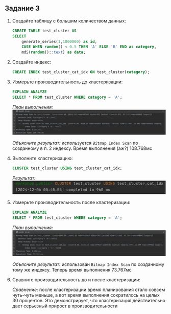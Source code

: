 ## Задание 3

1. Создайте таблицу с большим количеством данных:
    ```sql
    CREATE TABLE test_cluster AS 
    SELECT 
        generate_series(1,1000000) as id,
        CASE WHEN random() < 0.5 THEN 'A' ELSE 'B' END as category,
        md5(random()::text) as data;
    ```

2. Создайте индекс:
    ```sql
    CREATE INDEX test_cluster_cat_idx ON test_cluster(category);
    ```

3. Измерьте производительность до кластеризации:
    ```sql
    EXPLAIN ANALYZE
    SELECT * FROM test_cluster WHERE category = 'A';
    ```
    
    *План выполнения:*
    ![](screenshots/task3/3.png)
    
    *Объясните результат:*
    используется `Bitmap Index Scan` по созданному в п. 2 индексу. Время выполнения (аж?) 108.768мс 

4. Выполните кластеризацию:
    ```sql
    CLUSTER test_cluster USING test_cluster_cat_idx;
    ```
    
    *Результат:*
    ![](screenshots/task3/4.png)

5. Измерьте производительность после кластеризации:
    ```sql
    EXPLAIN ANALYZE
    SELECT * FROM test_cluster WHERE category = 'A';
    ```
    
    *План выполнения:*
    ![](screenshots/task3/5.png)
    
    *Объясните результат:*
    использован `Bitmap Index Scan` по созданному тому же индексу. Теперь время выполнения 73.767мс

6. Сравните производительность до и после кластеризации:
    
    *Сравнение:*
    после кластеризации время планирования стало совсем чуть-чуть меньше, а вот время выполнения сократилось на целых 30 процентов. Это демонстрирует, что кластеризация действительно дает серьезный прирост в производительности